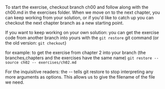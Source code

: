 To start the exercise, checkout branch ch00 and follow along with the ch00.md in the exercises folder. When we move on to the next chapter, you can keep working from your solution, or if you'd like to catch up you can checkout the next chapter branch as a new starting point.

If you want to keep working on your own solution: you can get the exercise code from another branch into yours with the `git restore` git command (or the old version: `git checkout`)

for example: to get the exercise from chapter 2 into your branch (the branches,chapters and the exercises have the same name)
`git restore --source ch02 -- exercises/ch02.md`

For the inquisitive readers: the -- tells git restore to stop interpreting any more arguments as options. This allows us to give the filename of the file we need.
